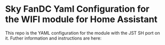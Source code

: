 # Sky FanDC Yaml Configuration for the WIFI module for Home Assistant

This repo is the YAML configuration for the module with the JST SH port on it.
Futher information and instructions are here:




